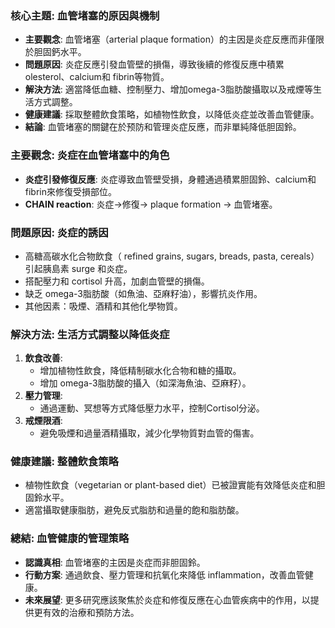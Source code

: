 ### 核心主題: 血管堵塞的原因與機制  
- **主要觀念**: 血管堵塞（arterial plaque formation）的主因是炎症反應而非僅限於胆固鈣水平。  
- **問題原因**: 炎症反應引發血管壁的損傷，導致後續的修復反應中積累olesterol、calcium和 fibrin等物質。  
- **解決方法**: 適當降低血糖、控制壓力、增加omega-3脂肪酸攝取以及戒煙等生活方式調整。  
- **健康建議**: 採取整體飲食策略，如植物性飲食，以降低炎症並改善血管健康。  
- **結論**: 血管堵塞的關鍵在於预防和管理炎症反應，而非單純降低胆固鈴。  

### 主要觀念: 炎症在血管堵塞中的角色  
- **炎症引發修復反應**: 炎症導致血管壁受損，身體通過積累胆固鈴、calcium和fibrin來修復受損部位。  
- **CHAIN reaction**: 炎症→修復→ plaque formation → 血管堵塞。  

### 問題原因: 炎症的誘因  
- 高糖高碳水化合物飲食（ refined grains, sugars, breads, pasta, cereals）引起胰島素 surge 和炎症。  
- 搭配壓力和 cortisol 升高，加劇血管壁的損傷。  
- 缺乏 omega-3脂肪酸（如魚油、亞麻籽油），影響抗炎作用。  
- 其他因素：吸煙、酒精和其他化學物質。  

### 解決方法: 生活方式調整以降低炎症  
1. **飲食改善**:  
   - 增加植物性飲食，降低精制碳水化合物和糖的攝取。  
   - 增加 omega-3脂肪酸的攝入（如深海魚油、亞麻籽）。  
2. **壓力管理**:  
   - 通過運動、冥想等方式降低壓力水平，控制Cortisol分泌。  
3. **戒煙限酒**:  
   - 避免吸煙和過量酒精攝取，減少化學物質對血管的傷害。  

### 健康建議: 整體飲食策略  
- 植物性飲食（vegetarian or plant-based diet）已被證實能有效降低炎症和胆固鈴水平。  
- 適當攝取健康脂肪，避免反式脂肪和過量的飽和脂肪酸。  

### 總結: 血管健康的管理策略  
- **認識真相**: 血管堵塞的主因是炎症而非胆固鈴。  
- **行動方案**: 通過飲食、壓力管理和抗氧化來降低 inflammation，改善血管健康。  
- **未來展望**: 更多研究應該聚焦於炎症和修復反應在心血管疾病中的作用，以提供更有效的治療和預防方法。